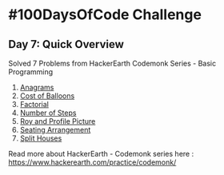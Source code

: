 # #100DaysOfCode Challenge
## Day 7: Quick Overview
Solved 7 Problems from HackerEarth Codemonk Series - Basic Programming<br>
1. [Anagrams](https://github.com/sandeep-krishna/100DaysOfCode/blob/master/Day%2007/Anagrams.py)
2. [Cost of Balloons](https://github.com/sandeep-krishna/100DaysOfCode/blob/master/Day%2007/CostofBalloons.py)
3. [Factorial](https://github.com/sandeep-krishna/100DaysOfCode/blob/master/Day%2007/Factorial.py)
4. [Number of Steps](https://github.com/sandeep-krishna/100DaysOfCode/blob/master/Day%2007/NumberofSteps.py)
5. [Roy and Profile Picture](https://github.com/sandeep-krishna/100DaysOfCode/blob/master/Day%2007/RoyandProfilePicture.py)
6. [Seating Arrangement](https://github.com/sandeep-krishna/100DaysOfCode/blob/master/Day%2007/SeatingArrangement.py)
7. [Split Houses](https://github.com/sandeep-krishna/100DaysOfCode/blob/master/Day%2007/SplitHouses.py)

Read more about HackerEarth - Codemonk series here : https://www.hackerearth.com/practice/codemonk/


